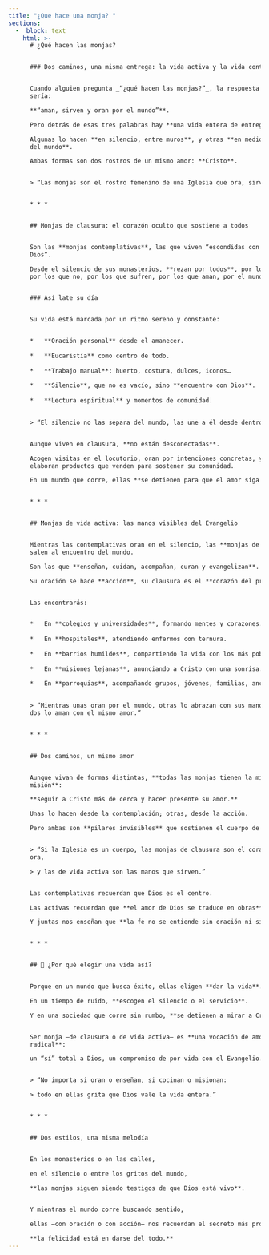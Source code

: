 ```yaml
---
title: "¿Que hace una monja? "
sections:
  - _block: text
    html: >-
      # ¿Qué hacen las monjas?


      ### Dos caminos, una misma entrega: la vida activa y la vida contemplativa


      Cuando alguien pregunta _“¿qué hacen las monjas?”_, la respuesta más honesta
      sería:  

      **“aman, sirven y oran por el mundo”**.  

      Pero detrás de esas tres palabras hay **una vida entera de entrega**.  

      Algunas lo hacen **en silencio, entre muros**, y otras **en medio del ruido
      del mundo**.  

      Ambas formas son dos rostros de un mismo amor: **Cristo**.


      > “Las monjas son el rostro femenino de una Iglesia que ora, sirve y ama.”


      * * *


      ## Monjas de clausura: el corazón oculto que sostiene a todos


      Son las **monjas contemplativas**, las que viven “escondidas con Cristo en
      Dios”.  

      Desde el silencio de sus monasterios, **rezan por todos**, por los que creen y
      por los que no, por los que sufren, por los que aman, por el mundo entero.


      ### Así late su día


      Su vida está marcada por un ritmo sereno y constante:


      *   **Oración personal** desde el amanecer.
          
      *   **Eucaristía** como centro de todo.
          
      *   **Trabajo manual**: huerto, costura, dulces, iconos…
          
      *   **Silencio**, que no es vacío, sino **encuentro con Dios**.
          
      *   **Lectura espiritual** y momentos de comunidad.
          

      > “El silencio no las separa del mundo, las une a él desde dentro.”


      Aunque viven en clausura, **no están desconectadas**.  

      Acogen visitas en el locutorio, oran por intenciones concretas, y algunas
      elaboran productos que venden para sostener su comunidad.  

      En un mundo que corre, ellas **se detienen para que el amor siga respirando**.


      * * *


      ## Monjas de vida activa: las manos visibles del Evangelio


      Mientras las contemplativas oran en el silencio, las **monjas de vida activa**
      salen al encuentro del mundo.  

      Son las que **enseñan, cuidan, acompañan, curan y evangelizan**.  

      Su oración se hace **acción**, su clausura es el **corazón del prójimo**.


      Las encontrarás:


      *   En **colegios y universidades**, formando mentes y corazones.
          
      *   En **hospitales**, atendiendo enfermos con ternura.
          
      *   En **barrios humildes**, compartiendo la vida con los más pobres.
          
      *   En **misiones lejanas**, anunciando a Cristo con una sonrisa.
          
      *   En **parroquias**, acompañando grupos, jóvenes, familias, ancianos.
          

      > “Mientras unas oran por el mundo, otras lo abrazan con sus manos. Pero las
      dos lo aman con el mismo amor.”


      * * *


      ## Dos caminos, un mismo amor


      Aunque vivan de formas distintas, **todas las monjas tienen la misma
      misión**:  

      **seguir a Cristo más de cerca y hacer presente su amor.**  

      Unas lo hacen desde la contemplación; otras, desde la acción.  

      Pero ambas son **pilares invisibles** que sostienen el cuerpo de la Iglesia.


      > “Si la Iglesia es un cuerpo, las monjas de clausura son el corazón que
      ora,  

      > y las de vida activa son las manos que sirven.”


      Las contemplativas recuerdan que Dios es el centro.  

      Las activas recuerdan que **el amor de Dios se traduce en obras**.  

      Y juntas nos enseñan que **la fe no se entiende sin oración ni sin caridad**.


      * * *


      ## 💬 ¿Por qué elegir una vida así?


      Porque en un mundo que busca éxito, ellas eligen **dar la vida**.  

      En un tiempo de ruido, **escogen el silencio o el servicio**.  

      Y en una sociedad que corre sin rumbo, **se detienen a mirar a Cristo**.


      Ser monja —de clausura o de vida activa— es **una vocación de amor
      radical**:  

      un “sí” total a Dios, un compromiso de por vida con el Evangelio.


      > “No importa si oran o enseñan, si cocinan o misionan:  

      > todo en ellas grita que Dios vale la vida entera.”


      * * *


      ## Dos estilos, una misma melodía


      En los monasterios o en las calles,  

      en el silencio o entre los gritos del mundo,  

      **las monjas siguen siendo testigos de que Dios está vivo**.


      Y mientras el mundo corre buscando sentido,  

      ellas —con oración o con acción— nos recuerdan el secreto más profundo:  

      **la felicidad está en darse del todo.**
---
```

